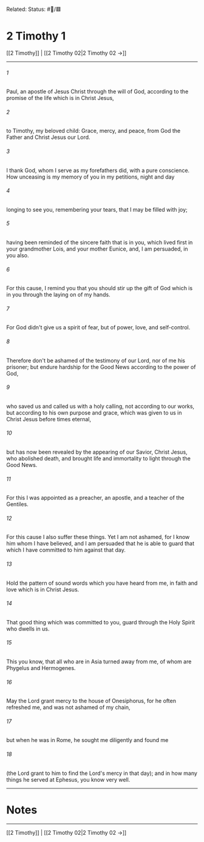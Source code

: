 Related:
Status: #📖/🟥
# 2 Timothy 1

[[2 Timothy]] | [[2 Timothy 02|2 Timothy 02 →]]
***



###### 1 
Paul, an apostle of Jesus Christ through the will of God, according to the promise of the life which is in Christ Jesus, 

###### 2 
to Timothy, my beloved child: Grace, mercy, and peace, from God the Father and Christ Jesus our Lord. 

###### 3 
I thank God, whom I serve as my forefathers did, with a pure conscience. How unceasing is my memory of you in my petitions, night and day 

###### 4 
longing to see you, remembering your tears, that I may be filled with joy; 

###### 5 
having been reminded of the sincere faith that is in you, which lived first in your grandmother Lois, and your mother Eunice, and, I am persuaded, in you also. 

###### 6 
For this cause, I remind you that you should stir up the gift of God which is in you through the laying on of my hands. 

###### 7 
For God didn't give us a spirit of fear, but of power, love, and self-control. 

###### 8 
Therefore don't be ashamed of the testimony of our Lord, nor of me his prisoner; but endure hardship for the Good News according to the power of God, 

###### 9 
who saved us and called us with a holy calling, not according to our works, but according to his own purpose and grace, which was given to us in Christ Jesus before times eternal, 

###### 10 
but has now been revealed by the appearing of our Savior, Christ Jesus, who abolished death, and brought life and immortality to light through the Good News. 

###### 11 
For this I was appointed as a preacher, an apostle, and a teacher of the Gentiles. 

###### 12 
For this cause I also suffer these things. Yet I am not ashamed, for I know him whom I have believed, and I am persuaded that he is able to guard that which I have committed to him against that day. 

###### 13 
Hold the pattern of sound words which you have heard from me, in faith and love which is in Christ Jesus. 

###### 14 
That good thing which was committed to you, guard through the Holy Spirit who dwells in us. 

###### 15 
This you know, that all who are in Asia turned away from me, of whom are Phygelus and Hermogenes. 

###### 16 
May the Lord grant mercy to the house of Onesiphorus, for he often refreshed me, and was not ashamed of my chain, 

###### 17 
but when he was in Rome, he sought me diligently and found me 

###### 18 
(the Lord grant to him to find the Lord's mercy in that day); and in how many things he served at Ephesus, you know very well.

---
# Notes


***
[[2 Timothy]] | [[2 Timothy 02|2 Timothy 02 →]]
